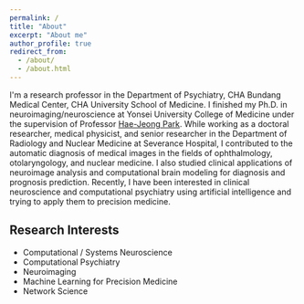 ```yaml
---
permalink: /
title: "About"
excerpt: "About me"
author_profile: true
redirect_from: 
  - /about/
  - /about.html
---
```

I'm a research professor in the Department of Psychiatry, CHA Bundang Medical Center, CHA University School of Medicine.
I finished my Ph.D. in neuroimaging/neuroscience at Yonsei University College of Medicine under the supervision of Professor [Hae-Jeong Park](http://neuroimage.yonsei.ac.kr/). While working as a doctoral researcher, medical physicist, and senior researcher in the Department of Radiology and Nuclear Medicine at Severance Hospital, I contributed to the automatic diagnosis of medical images in the fields of ophthalmology, otolaryngology, and nuclear medicine. I also studied clinical applications of neuroimage analysis and computational brain modeling for diagnosis and prognosis prediction. Recently, I have been interested in clinical neuroscience and computational psychiatry using artificial intelligence and trying to apply them to precision medicine.


## Research Interests
- Computational / Systems Neuroscience
- Computational Psychiatry
- Neuroimaging
- Machine Learning for Precision Medicine
- Network Science
